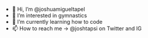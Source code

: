 - 👋 Hi, I’m @joshuamigueltapel
- 👀 I’m interested in gymnastics
- 🌱 I’m currently learning how to code
- 📫 How to reach me -> @joshtapsi on Twitter and IG 

<!---
joshuamigueltapel/joshuamigueltapel is a ✨ special ✨ repository because its `README.md` (this file) appears on your GitHub profile.
You can click the Preview link to take a look at your changes.
--->

